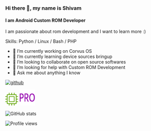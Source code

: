 ### Hi there 👋, my name is Shivam
#### I am Android Custom ROM Developer

I am passionate about rom development and I want to learn more :)

Skills: Python / Linux / Bash / PHP

- 🔭 I’m currently working on Corvus OS 
- 🌱 I’m currently learning device sources bringup 
- 👯 I’m looking to collaborate on open source softwares 
- 🤔 I’m looking for help with Custom ROM Development 
- 💬 Ask me about anything I know 


[<img src='https://cdn.jsdelivr.net/npm/simple-icons@3.0.1/icons/github.svg' alt='github' height='40'>](https://github.com/ShivamKumar2002)  

<a href='https://docs.github.com/en/developers'><img src='https://raw.githubusercontent.com/acervenky/animated-github-badges/master/assets/devbadge.gif' width='40' height='40'></a> <a href='https://github.com/pricing'><img src='https://raw.githubusercontent.com/acervenky/animated-github-badges/master/assets/pro.gif' width='50' height='50'></a>

![GitHub stats](https://github-readme-stats.vercel.app/api?username=ShivamKumar2002&show_icons=true&theme=vue-dark&include_all_commits=1&count_private=1)  

![Profile views](https://gpvc.arturio.dev/ShivamKumar2002)
<!--
**ShivamKumar2002/ShivamKumar2002** is a ✨ _special_ ✨ repository because its `README.md` (this file) appears on your GitHub profile.

Here are some ideas to get you started:

- 🔭 I’m currently working on ...
- 🌱 I’m currently learning ...
- 👯 I’m looking to collaborate on ...
- 🤔 I’m looking for help with ...
- 💬 Ask me about ...
- 📫 How to reach me: ...
- 😄 Pronouns: ...
- ⚡ Fun fact: ...
-->
